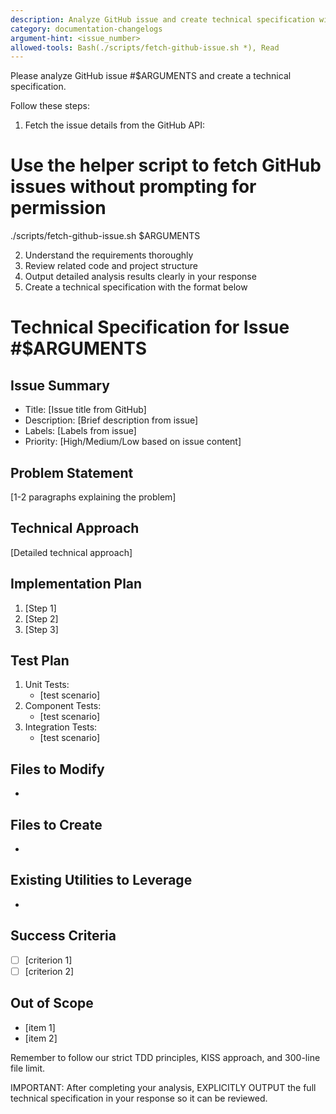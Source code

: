 ```yaml
---
description: Analyze GitHub issue and create technical specification with implementation plan
category: documentation-changelogs
argument-hint: <issue_number>
allowed-tools: Bash(./scripts/fetch-github-issue.sh *), Read
---
```


Please analyze GitHub issue #$ARGUMENTS and create a technical specification.

Follow these steps:
1. Fetch the issue details from the GitHub API:

# Use the helper script to fetch GitHub issues without prompting for permission
./scripts/fetch-github-issue.sh $ARGUMENTS

2. Understand the requirements thoroughly
3. Review related code and project structure
4. Output detailed analysis results clearly in your response
5. Create a technical specification with the format below

# Technical Specification for Issue #$ARGUMENTS

## Issue Summary
- Title: [Issue title from GitHub]
- Description: [Brief description from issue]
- Labels: [Labels from issue]
- Priority: [High/Medium/Low based on issue content]

## Problem Statement
[1-2 paragraphs explaining the problem]

## Technical Approach
[Detailed technical approach]

## Implementation Plan
1. [Step 1]
2. [Step 2]
3. [Step 3]

## Test Plan
1. Unit Tests:
   - [test scenario]
2. Component Tests:
   - [test scenario]
3. Integration Tests:
   - [test scenario]

## Files to Modify
-

## Files to Create
-

## Existing Utilities to Leverage
-

## Success Criteria
- [ ] [criterion 1]
- [ ] [criterion 2]

## Out of Scope
- [item 1]
- [item 2]

Remember to follow our strict TDD principles, KISS approach, and 300-line file limit.

IMPORTANT: After completing your analysis, EXPLICITLY OUTPUT the full technical specification in your response so it can be reviewed.
